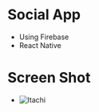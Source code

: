 # Social App
- Using Firebase 
- React Native 
# Screen Shot
- ![Itachi](https://upload.wikimedia.org/wikipedia/vi/5/5e/Itachi_Akatsuki.png)
